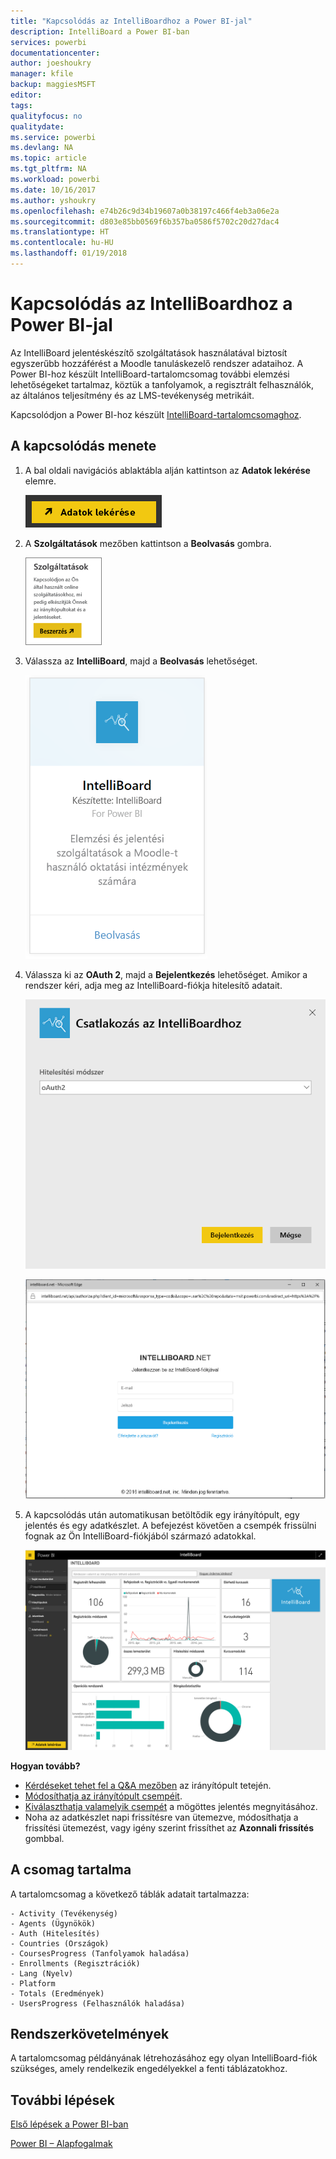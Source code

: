 ```yaml
---
title: "Kapcsolódás az IntelliBoardhoz a Power BI-jal"
description: IntelliBoard a Power BI-ban
services: powerbi
documentationcenter: 
author: joeshoukry
manager: kfile
backup: maggiesMSFT
editor: 
tags: 
qualityfocus: no
qualitydate: 
ms.service: powerbi
ms.devlang: NA
ms.topic: article
ms.tgt_pltfrm: NA
ms.workload: powerbi
ms.date: 10/16/2017
ms.author: yshoukry
ms.openlocfilehash: e74b26c9d34b19607a0b38197c466f4eb3a06e2a
ms.sourcegitcommit: d803e85bb0569f6b357ba0586f5702c20d27dac4
ms.translationtype: HT
ms.contentlocale: hu-HU
ms.lasthandoff: 01/19/2018
---
```

# <a name="connect-to-intelliboard-with-power-bi"></a>Kapcsolódás az IntelliBoardhoz a Power BI-jal
Az IntelliBoard jelentéskészítő szolgáltatások használatával biztosít egyszerűbb hozzáférést a Moodle tanuláskezelő rendszer adataihoz. A Power BI-hoz készült IntelliBoard-tartalomcsomag további elemzési lehetőségeket tartalmaz, köztük a tanfolyamok, a regisztrált felhasználók, az általános teljesítmény és az LMS-tevékenység metrikáit.

Kapcsolódjon a Power BI-hoz készült [IntelliBoard-tartalomcsomaghoz](https://app.powerbi.com/getdata/services/intelliboard).

## <a name="how-to-connect"></a>A kapcsolódás menete
1. A bal oldali navigációs ablaktábla alján kattintson az **Adatok lekérése** elemre.  
   
    ![](media/service-connect-to-intelliboard/getdata.png)
2. A **Szolgáltatások** mezőben kattintson a **Beolvasás** gombra.  
   
    ![](media/service-connect-to-intelliboard/services.png)
3. Válassza az **IntelliBoard**, majd a **Beolvasás** lehetőséget.  
   
    ![](media/service-connect-to-intelliboard/intelliboard.png)
4. Válassza ki az **OAuth 2**, majd a **Bejelentkezés** lehetőséget. Amikor a rendszer kéri, adja meg az IntelliBoard-fiókja hitelesítő adatait.
   
    ![](media/service-connect-to-intelliboard/creds.png)
   
    ![](media/service-connect-to-intelliboard/creds2.png)
5. A kapcsolódás után automatikusan betöltődik egy irányítópult, egy jelentés és egy adatkészlet. A befejezést követően a csempék frissülni fognak az Ön IntelliBoard-fiókjából származó adatokkal.
   
    ![](media/service-connect-to-intelliboard/dashboard.png)

**Hogyan tovább?**

* [Kérdéseket tehet fel a Q&A mezőben](power-bi-q-and-a.md) az irányítópult tetején.
* [Módosíthatja az irányítópult csempéit](service-dashboard-edit-tile.md).
* [Kiválaszthatja valamelyik csempét](service-dashboard-tiles.md) a mögöttes jelentés megnyitásához.
* Noha az adatkészlet napi frissítésre van ütemezve, módosíthatja a frissítési ütemezést, vagy igény szerint frissíthet az **Azonnali frissítés** gombbal.

## <a name="whats-included"></a>A csomag tartalma
A tartalomcsomag a következő táblák adatait tartalmazza:  

    - Activity (Tevékenység)  
    - Agents (Ügynökök)  
    - Auth (Hitelesítés)  
    - Countries (Országok)  
    - CoursesProgress (Tanfolyamok haladása)  
    - Enrollments (Regisztrációk)
    - Lang (Nyelv)  
    - Platform  
    - Totals (Eredmények)  
    - UsersProgress (Felhasználók haladása)    

## <a name="system-requirements"></a>Rendszerkövetelmények
A tartalomcsomag példányának létrehozásához egy olyan IntelliBoard-fiók szükséges, amely rendelkezik engedélyekkel a fenti táblázatokhoz.

## <a name="next-steps"></a>További lépések
[Első lépések a Power BI-ban](service-get-started.md)

[Power BI – Alapfogalmak](service-basic-concepts.md)

